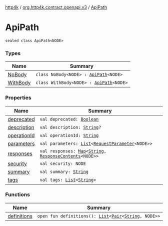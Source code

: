 [http4k](../../index.md) / [org.http4k.contract.openapi.v3](../index.md) / [ApiPath](./index.md)

# ApiPath

`sealed class ApiPath<NODE>`

### Types

| Name | Summary |
|---|---|
| [NoBody](-no-body/index.md) | `class NoBody<NODE> : `[`ApiPath`](./index.md)`<NODE>` |
| [WithBody](-with-body/index.md) | `class WithBody<NODE> : `[`ApiPath`](./index.md)`<NODE>` |

### Properties

| Name | Summary |
|---|---|
| [deprecated](deprecated.md) | `val deprecated: `[`Boolean`](https://kotlinlang.org/api/latest/jvm/stdlib/kotlin/-boolean/index.html) |
| [description](description.md) | `val description: `[`String`](https://kotlinlang.org/api/latest/jvm/stdlib/kotlin/-string/index.html)`?` |
| [operationId](operation-id.md) | `val operationId: `[`String`](https://kotlinlang.org/api/latest/jvm/stdlib/kotlin/-string/index.html) |
| [parameters](parameters.md) | `val parameters: `[`List`](https://kotlinlang.org/api/latest/jvm/stdlib/kotlin.collections/-list/index.html)`<`[`RequestParameter`](../-request-parameter/index.md)`<NODE>>` |
| [responses](responses.md) | `val responses: `[`Map`](https://kotlinlang.org/api/latest/jvm/stdlib/kotlin.collections/-map/index.html)`<`[`String`](https://kotlinlang.org/api/latest/jvm/stdlib/kotlin/-string/index.html)`, `[`ResponseContents`](../-response-contents/index.md)`<NODE>>` |
| [security](security.md) | `val security: NODE` |
| [summary](summary.md) | `val summary: `[`String`](https://kotlinlang.org/api/latest/jvm/stdlib/kotlin/-string/index.html) |
| [tags](tags.md) | `val tags: `[`List`](https://kotlinlang.org/api/latest/jvm/stdlib/kotlin.collections/-list/index.html)`<`[`String`](https://kotlinlang.org/api/latest/jvm/stdlib/kotlin/-string/index.html)`>` |

### Functions

| Name | Summary |
|---|---|
| [definitions](definitions.md) | `open fun definitions(): `[`List`](https://kotlinlang.org/api/latest/jvm/stdlib/kotlin.collections/-list/index.html)`<`[`Pair`](https://kotlinlang.org/api/latest/jvm/stdlib/kotlin/-pair/index.html)`<`[`String`](https://kotlinlang.org/api/latest/jvm/stdlib/kotlin/-string/index.html)`, NODE>>` |
